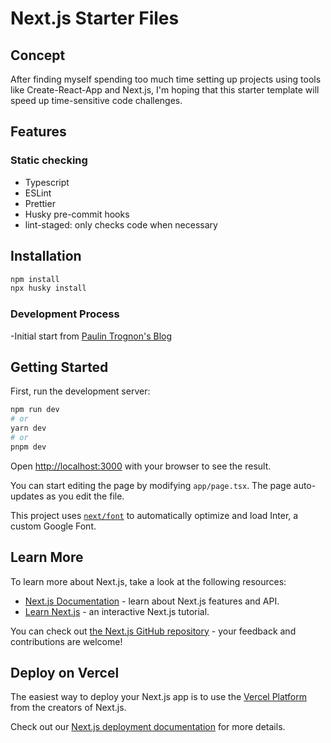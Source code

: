 # Next.js Starter Files

## Concept

After finding myself spending too much time setting up projects using tools like Create-React-App and Next.js, I'm hoping that this starter template will speed up time-sensitive code challenges.

## Features

### Static checking

- Typescript
- ESLint
- Prettier
- Husky pre-commit hooks
- lint-staged: only checks code when necessary

## Installation

```bash
npm install
npx husky install
```

### Development Process

-Initial start from [Paulin Trognon's Blog](https://paulintrognon.fr/blog/typescript-prettier-eslint-next-js)

## Getting Started

First, run the development server:

```bash
npm run dev
# or
yarn dev
# or
pnpm dev
```

Open [http://localhost:3000](http://localhost:3000) with your browser to see the result.

You can start editing the page by modifying `app/page.tsx`. The page auto-updates as you edit the file.

This project uses [`next/font`](https://nextjs.org/docs/basic-features/font-optimization) to automatically optimize and load Inter, a custom Google Font.

## Learn More

To learn more about Next.js, take a look at the following resources:

- [Next.js Documentation](https://nextjs.org/docs) - learn about Next.js features and API.
- [Learn Next.js](https://nextjs.org/learn) - an interactive Next.js tutorial.

You can check out [the Next.js GitHub repository](https://github.com/vercel/next.js/) - your feedback and contributions are welcome!

## Deploy on Vercel

The easiest way to deploy your Next.js app is to use the [Vercel Platform](https://vercel.com/new?utm_medium=default-template&filter=next.js&utm_source=create-next-app&utm_campaign=create-next-app-readme) from the creators of Next.js.

Check out our [Next.js deployment documentation](https://nextjs.org/docs/deployment) for more details.

